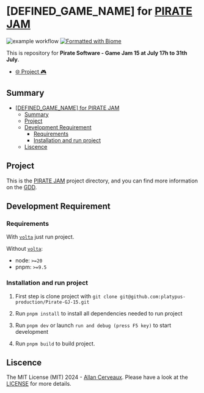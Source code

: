 # [DEFINED_GAME_NAME] for [PIRATE JAM](https://itch.io/jam/pirate)
![example workflow](https://github.com/platypus-production/Pirate-GJ-15/actions/workflows/deploy-to-prod.yml/badge.svg) [![Formatted with Biome](https://img.shields.io/badge/Formatted_with-Biome-60a5fa?style=flat&logo=biome)](https://biomejs.dev/)


This is repository for **Pirate Software - Game Jam 15 at July 17h to 31th July**.

- [:globe_with_meridians: Project :video_game:](https://platypus-production.github.io/Pirate-GJ-15/)

## Summary
- [\[DEFINED\_GAME\_NAME\] for PIRATE JAM](#defined_game_name-for-pirate-jam)
  - [Summary](#summary)
  - [Project](#project)
  - [Development Requirement](#development-requirement)
    - [Requirements](#requirements)
    - [Installation and run project](#installation-and-run-project)
  - [Liscence](#liscence)

## Project

This is the [PIRATE JAM](https://itch.io/jam/pirate) project directory, and you can find more information on the [GDD](./docs/Pirate%20Jam/Game%20Design%20Document.md).

## Development Requirement

### Requirements

With [`volta`](https://volta.sh/) just run project.

Without [`volta`](https://volta.sh/):
- node: `>=20`
- pnpm: `>=9.5`

### Installation and run project

1. First step is clone project with `git clone git@github.com:platypus-production/Pirate-GJ-15.git`

2. Run `pnpm install` to install all dependencies needed to run project

3. Run `pnpm dev` or launch `run and debug (press F5 key)` to start development
4. Run `pnpm build` to build project.

## Liscence
The MIT License (MIT) 2024 - [Allan Cerveaux](https://github.com/AllanCerveaux). Please have a look at the [LICENSE]('./LICENSE') for more details.